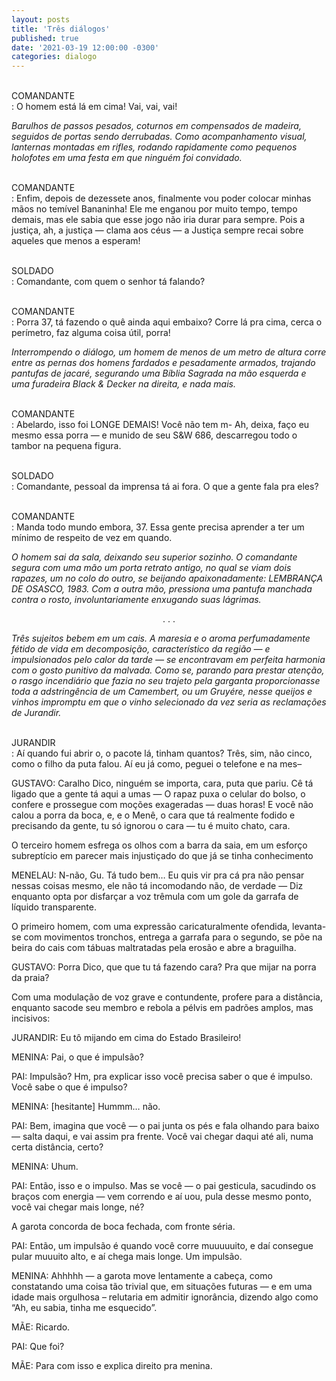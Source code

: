 ```yaml
---
layout: posts
title: 'Três diálogos'
published: true
date: '2021-03-19 12:00:00 -0300'
categories: dialogo
---
```


<p><br>COMANDANTE</br>: O homem está lá em cima! Vai, vai, vai!</p>

<p><i>Barulhos de passos pesados, coturnos em compensados de madeira, seguidos de portas sendo derrubadas. Como acompanhamento visual, lanternas montadas em rifles, rodando rapidamente como pequenos holofotes em uma festa em que ninguém foi convidado.</i></p>

<p><br>COMANDANTE</br>: Enfim, depois de dezessete anos, finalmente vou poder colocar minhas mãos no temível Bananinha! Ele me enganou por muito tempo, tempo demais, mas ele sabia que esse jogo não iria durar para sempre. Pois a justiça, ah, a justiça — clama aos céus — a Justiça sempre recai sobre aqueles que menos a esperam!</p>

<p><br>SOLDADO</br>: Comandante, com quem o senhor tá falando?</p>

<p><br>COMANDANTE</br>: Porra 37, tá fazendo o quê ainda aqui embaixo? Corre lá pra cima, cerca o perímetro, faz alguma coisa útil, porra!</p>
<p><i>Interrompendo o diálogo, um homem de menos de um metro de altura corre entre as pernas dos homens fardados e pesadamente armados, trajando pantufas de jacaré, segurando uma Bíblia Sagrada na mão esquerda e uma furadeira Black & Decker na direita, e nada mais.</i></p>

<p><br>COMANDANTE</br>: Abelardo, isso foi LONGE DEMAIS! Você não tem m- Ah, deixa, faço eu mesmo essa porra — e munido de seu S&W 686, descarregou todo o tambor na pequena figura.</p>

<p><br>SOLDADO</br>: Comandante, pessoal da imprensa tá ai fora. O que a gente fala pra eles?</p>

<p><br>COMANDANTE</br>: Manda todo mundo embora, 37. Essa gente precisa aprender a ter um mínimo de respeito de vez em quando.</p>

<p><i>O homem sai da sala, deixando seu superior sozinho. O comandante segura com uma mão um porta retrato antigo, no qual se viam dois rapazes, um no colo do outro, se beijando apaixonadamente: LEMBRANÇA DE OSASCO, 1983.
Com a outra mão, pressiona uma pantufa manchada contra o rosto, involuntariamente enxugando suas lágrimas.</i><p>

<p style="text-align:center">. . .</p>

<p><i>Três sujeitos bebem em um cais. A maresia e o aroma perfumadamente fétido de vida em decomposição, característico da região — e impulsionados pelo calor da tarde — se encontravam em perfeita harmonia com o gosto punitivo da malvada. Como se, parando para prestar atenção, o rasgo incendiário que fazia no seu trajeto pela garganta proporcionasse toda a adstringência de um Camembert, ou um Gruyére, nesse queijos e vinhos impromptu em que o vinho selecionado da vez seria as reclamações de Jurandir.</i></p>

<p><br>JURANDIR</br>: Aí quando fui abrir o, o pacote lá, tinham quantos? Três, sim, não cinco, como o filho da puta falou. Aí eu já como, peguei o telefone e na mes–</p>

GUSTAVO: Caralho Dico, ninguém se importa, cara, puta que pariu. Cê tá ligado que a gente tá aqui a umas — O rapaz puxa o celular do bolso, o confere e prossegue com moções exageradas — duas horas! E você não calou a porra da boca, e, e o Menê, o cara que tá realmente fodido e precisando da gente, tu só ignorou o cara — tu é muito chato, cara.

O terceiro homem esfrega os olhos com a barra da saia, em um esforço subreptício em parecer mais injustiçado do que já se tinha conhecimento

MENELAU: N-não, Gu. Tá tudo bem… Eu quis vir pra cá pra não pensar nessas coisas mesmo, ele não tá incomodando não, de verdade — Diz enquanto opta por disfarçar a voz trêmula com um gole da garrafa de líquido transparente.

O primeiro homem, com uma expressão caricaturalmente ofendida, levanta-se com movimentos tronchos, entrega a garrafa para o segundo, se põe na beira do cais com tábuas maltratadas pela erosão e abre a braguilha.

GUSTAVO: Porra Dico, que que tu tá fazendo cara? Pra que mijar na porra da praia?

Com uma modulação de voz grave e contundente, profere para a distância, enquanto sacode seu membro e rebola a pélvis em padrões amplos, mas incisivos:

JURANDIR: Eu tô mijando em cima do Estado Brasileiro!

MENINA: Pai, o que é impulsão?

PAI: Impulsão? Hm, pra explicar isso você precisa saber o que é impulso. Você sabe o que é impulso?

MENINA: [hesitante] Hummm… não.

PAI: Bem, imagina que você — o pai junta os pés e fala olhando para baixo — salta daqui, e vai assim pra frente. Você vai chegar daqui até ali, numa certa distância, certo?

MENINA: Uhum.

PAI: Então, isso e o impulso. Mas se você — o pai gesticula, sacudindo os braços com energia — vem correndo e aí uou, pula desse mesmo ponto, você vai chegar mais longe, né?

A garota concorda de boca fechada, com fronte séria.

PAI: Então, um impulsão é quando você corre muuuuuito, e daí consegue pular muuuito alto, e aí chega mais longe. Um impulsão.

MENINA: Ahhhhh — a garota move lentamente a cabeça, como constatando uma coisa tão trivial que, em situações futuras — e em uma idade mais orgulhosa – relutaria em admitir ignorância, dizendo algo como “Ah, eu sabia, tinha me esquecido”.

MÃE: Ricardo.

PAI: Que foi?

MÃE: Para com isso e explica direito pra menina.
